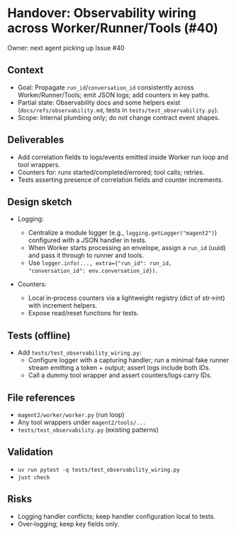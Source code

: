 # Handover: Observability wiring across Worker/Runner/Tools (#40)

Owner: next agent picking up Issue #40

## Context

- Goal: Propagate `run_id`/`conversation_id` consistently across Worker/Runner/Tools; emit JSON logs; add counters in key paths.
- Partial state: Observability docs and some helpers exist (`docs/refs/observability.md`, tests in `tests/test_observability.py`).
- Scope: Internal plumbing only; do not change contract event shapes.

## Deliverables

- Add correlation fields to logs/events emitted inside Worker run loop and tool wrappers.
- Counters for: runs started/completed/errored; tool calls; retries.
- Tests asserting presence of correlation fields and counter increments.

## Design sketch

- Logging:
  - Centralize a module logger (e.g., `logging.getLogger("magent2")`) configured with a JSON handler in tests.
  - When Worker starts processing an envelope, assign a `run_id` (uuid) and pass it through to runner and tools.
  - Use `logger.info(..., extra={"run_id": run_id, "conversation_id": env.conversation_id})`.

- Counters:
  - Local in‑process counters via a lightweight registry (dict of str→int) with increment helpers.
  - Expose read/reset functions for tests.

## Tests (offline)

- Add `tests/test_observability_wiring.py`:
  - Configure logger with a capturing handler; run a minimal fake runner stream emitting a token + output; assert logs include both IDs.
  - Call a dummy tool wrapper and assert counters/logs carry IDs.

## File references

- `magent2/worker/worker.py` (run loop)
- Any tool wrappers under `magent2/tools/...`
- `tests/test_observability.py` (existing patterns)

## Validation

- `uv run pytest -q tests/test_observability_wiring.py`
- `just check`

## Risks

- Logging handler conflicts; keep handler configuration local to tests.
- Over‑logging; keep key fields only.
